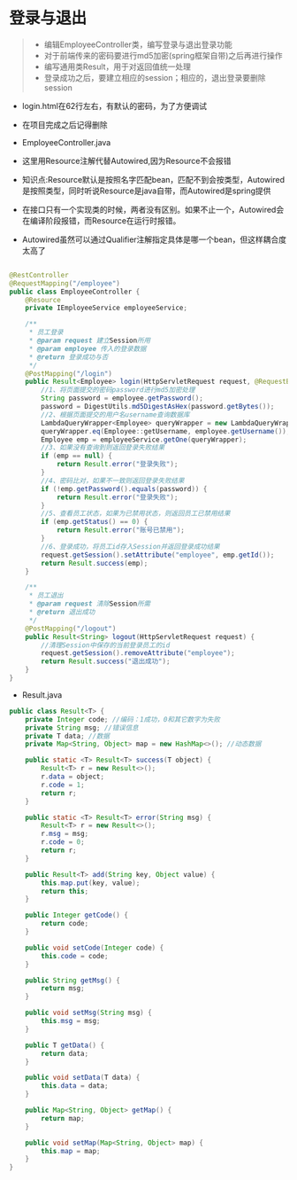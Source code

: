 # 登录与退出

> * 编辑EmployeeController类，编写登录与退出登录功能
> * 对于前端传来的密码要进行md5加密(spring框架自带)之后再进行操作
> * 编写通用类Result，用于对返回值统一处理
> * 登录成功之后，要建立相应的session；相应的，退出登录要删除session

* login.html在62行左右，有默认的密码，为了方便调试
* 在项目完成之后记得删除

* EmployeeController.java
* 这里用Resource注解代替Autowired,因为Resource不会报错
* 知识点:Resource默认是按照名字匹配bean，匹配不到会按类型，Autowired是按照类型，同时听说Resource是java自带，而Autowired是spring提供
* 在接口只有一个实现类的时候，两者没有区别。如果不止一个，Autowired会在编译阶段报错，而Resource在运行时报错。
* Autowired虽然可以通过Qualifier注解指定具体是哪一个bean，但这样耦合度太高了

```java

@RestController
@RequestMapping("/employee")
public class EmployeeController {
    @Resource
    private IEmployeeService employeeService;

    /**
     * 员工登录
     * @param request 建立Session所用
     * @param employee 传入的登录数据
     * @return 登录成功与否
     */
    @PostMapping("/login")
    public Result<Employee> login(HttpServletRequest request, @RequestBody Employee employee) {
        //1、将页面提交的密码password进行md5加密处理
        String password = employee.getPassword();
        password = DigestUtils.md5DigestAsHex(password.getBytes());
        //2、根据页面提交的用户名username查询数据库
        LambdaQueryWrapper<Employee> queryWrapper = new LambdaQueryWrapper<>();
        queryWrapper.eq(Employee::getUsername, employee.getUsername());
        Employee emp = employeeService.getOne(queryWrapper);
        //3、如果没有查询到则返回登录失败结果
        if (emp == null) {
            return Result.error("登录失败");
        }
        //4、密码比对，如果不一致则返回登录失败结果
        if (!emp.getPassword().equals(password)) {
            return Result.error("登录失败");
        }
        //5、查看员工状态，如果为已禁用状态，则返回员工已禁用结果
        if (emp.getStatus() == 0) {
            return Result.error("账号已禁用");
        }
        //6、登录成功，将员工id存入Session并返回登录成功结果
        request.getSession().setAttribute("employee", emp.getId());
        return Result.success(emp);
    }

    /**
     * 员工退出
     * @param request 清除Session所需
     * @return 退出成功
     */
    @PostMapping("/logout")
    public Result<String> logout(HttpServletRequest request) {
        //清理Session中保存的当前登录员工的id
        request.getSession().removeAttribute("employee");
        return Result.success("退出成功");
    }
}
```

* Result.java

```java
public class Result<T> {
    private Integer code; //编码：1成功，0和其它数字为失败
    private String msg; //错误信息
    private T data; //数据
    private Map<String, Object> map = new HashMap<>(); //动态数据

    public static <T> Result<T> success(T object) {
        Result<T> r = new Result<>();
        r.data = object;
        r.code = 1;
        return r;
    }

    public static <T> Result<T> error(String msg) {
        Result<T> r = new Result<>();
        r.msg = msg;
        r.code = 0;
        return r;
    }

    public Result<T> add(String key, Object value) {
        this.map.put(key, value);
        return this;
    }

    public Integer getCode() {
        return code;
    }

    public void setCode(Integer code) {
        this.code = code;
    }

    public String getMsg() {
        return msg;
    }

    public void setMsg(String msg) {
        this.msg = msg;
    }

    public T getData() {
        return data;
    }

    public void setData(T data) {
        this.data = data;
    }

    public Map<String, Object> getMap() {
        return map;
    }

    public void setMap(Map<String, Object> map) {
        this.map = map;
    }
}
```